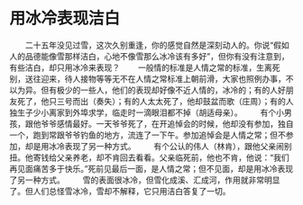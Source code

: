 # 用冰冷表现洁白
　　二十五年没见过雪，这次久别重逢，你的感觉自然是深刻动人的。你说“假如人的品德能像雪那样洁白，心地不像雪那么冰冷该有多好”，但你有没有注意到，有些洁白，却只用冰冷来表现？ 
　　一般情的标准是人情之常的标准，生离死别，送往迎来，待人接物等等无不在人情之常标准上朝前滑，大家也照例办事，不以为异。但有极少的一些人，他们的表现却好像不近人情的，冰冷的；有的人好朋友死了，他只三号而出（奏失）；有的人太太死了，他却鼓盆而歌（庄周）；有的人独生子少小离家到外埠求学，临走时一滴眼泪都不掉（胡适母亲）。 
　　有个小男孩，跟他爷爷感情最好。一天爷爷死了，在开追悼会的时候，他却没有参加，独自一个，跑到常跟爷爷钓鱼的地方，流连了一下午。参加追悼会是人情之常；但不参加，却是用冰冷表现了另一种方式。 
　　有个公认的伟人（林肯），跟他父亲闹别扭。他寄钱给父亲养老，却不肯回去看看。父亲临死前，他也不肯，他说：“我们再见面痛苦多于快乐。”死前见最后一面，是人情之常；但不见面，却是用冰冷表现了另一种方式。 
　　雪的表面很冰冷，但雪化成溪、汇成河，作用就非常明显了。但人们总怪雪冰冷，雪却不解释，它只用洁白答复了一切。
 